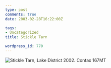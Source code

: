 ```yaml
---
type: post
comments: true
date: 2003-02-28T16:22:00Z

tags:
- Uncategorized
title: Stickle Tarn

wordpress_id: 770
---
```


![Stickle Tarn, Lake District 2002. Contax 167MT](http://www.ballofstringtheory.com/images/stickletarn.jpg)
